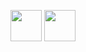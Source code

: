 <img href="https://play.google.com/store/apps/developer?id=M+S+Sandeep+Kamath&hl=en&gl=IN" src="https://user-images.githubusercontent.com/90695071/228848520-ae1b29fc-e06d-4ad4-bd1b-e5c95025041c.png" width="50" height="50">  <img href="https://medium.com/@msandeepcip" src="https://user-images.githubusercontent.com/90695071/228849890-66f5ce6b-9af4-4a63-8419-42e5d85a25f3.png" width="50" height="50">

